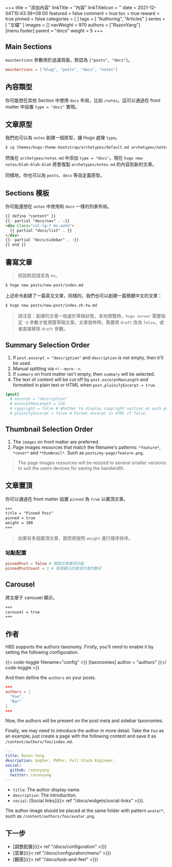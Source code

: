 +++
title = "添加內容"
linkTitle = "內容"
linkTitleIcon = '<i class="fas fa-newspaper fa-fw"></i>'
date = 2021-12-04T10:43:39+08:00
featured = false
comment = true
toc = true
reward = true
pinned = false
categories = [
]
tags = [
  "Authoring",
  "Articles"
]
series = [
  "文檔"
]
images = []
navWeight = 970
authors = ["RazonYang"]
[menu.footer]
  parent = "docs"
  weight = 5
+++

## Main Sections

`mainSections` 參數用於過濾頁面，默認為 `["posts", "docs"]`。

```toml {title="config/_default/params.toml"}
mainSections = ["blog", "posts", "docs", "notes"]
```

## 內容類型

你可能想在其他 Section 中使用 `docs` 布局，比如 `/notes`。這可以通過在 front matter 中設置 `type = "docs"` 實現。 

## 文章原型

我們也可以為 `notes` 創建一個原型，讓 Hugo 處理 `type`。

```bash
$ cp themes/hugo-theme-bootstrap/archetypes/default.md archetypes/notes.md
```

然後在 `archetypes/notes.md` 中添加 `type = "docs"`。現在 `hugo new notes/blah-blah-blah` 將會復製 `archetypes/notes.md` 的內容到新的文章。

同樣地，你也可以為 `posts`、`docs` 等自定義原型。

## Sections 模板

你可能還想在 `notes` 中使用和 `docs` 一樣的列表布局。

```html {title="layouts/notes/list.html"}
{{ define "content" }}
{{- partial "docs/nav" . -}}
<div class="col-lg-7 ms-auto">
  {{ partial "docs/list" . }}
</div>
{{- partial "docs/sidebar" . -}}
{{ end }}
```

## 書寫文章

> 假設默認語言為 `en`。

```bash
$ hugo new posts/new-post/index.md
```

上述命令創建了一篇英文文章，同樣的，我們也可以創建一篇簡體中文的文章：

```bash
$ hugo new posts/new-post/index.zh-tw.md
```

> 請注意：創建的文章一般處於草稿狀態，本地預覽時，`hugo server` 需要指定 `-D` 參數才能預覽草稿文章。文章發佈時，需要將 `draft` 改為 `false`，或者直接移除 `draft` 參數。

## Summary Selection Order

1. If `post.excerpt = "description"` and `description` is not empty, then it'll be used.
1. Manual splitting via <code>&lt;!--more--&gt;</code>.
1. If `summary` on front matter isn't empty, then `summary` will be selected.
1. The text of content will be cut off by `post.excerptMaxLength` and formatted in plain text or HTML when `post.plainifyExcerpt = true`.

```toml {title="config/_default/params.toml"}
[post]
  # excerpt = "description"
  # excerptMaxLength = 120
  # copyright = false # Whether to display copyright section on each post.
  # plainifyExcerpt = false # Format excerpt in HTML if false.
```

## Thumbnail Selection Order

1. The `images` on front matter are preferred.
1. Page images resources that match the filename's patterns: `*feature*`, `*cover*` and `*thumbnail*`. Such as `posts/my-page/feature.png`.

> The page images resources will be resized to several smaller versions to suit the users devices for saving the bandwidth.

## 文章置頂

你可以通過在 front matter 設置 `pinned` 為 `true` 以置頂文章。

```markdown
+++
title = "Pinned Post"
pinned = true
weight = 100
+++
```

> 如果有多個置頂文章，那麽將按照 `weight` 進行降序排序。

### 站點配置

```toml {title="config/_default/params.toml"}
pinnedPost = false # 關閉文章置頂功能
pinnedPostCount = 2 # 首頁顯示的置頂文章的數目
```

## Carousel

將文章于 carousel 顯示。

```markdown
+++
carousel = true
+++
```

## 作者

HBS supports the authors taxonomy. Firstly, you'll need to enable it by setting the following configuration.

{{< code-toggle filename="config" >}}
[taxonomies]
  author = "authors"
{{</ code-toggle >}}

And then define the `authors` on your posts.

```toml
+++
authors = [
  "Foo",
  "Bar"
]
+++
```

Now, the authors will be present on the post meta and sidebar taxonomies.

Finally, we may need to introduce the author in more detail. Take the `Foo` as an example, just create a page with the following content and save it as `/content/authors/foo/index.md`.

```yaml
---
title: Razon Yang
description: Gopher, PHPer, Full Stack Engineer.
social:
  github: razonyang
  twitter: razonyang
---
```

- `title`: The author display name.
- `description`: The introduction.
- `social`: [Social links]({{< ref "/docs/widgets/social-links" >}}).

The author image should be placed at the same folder with pattern `avatar*`, such as `/content/authors/foo/avatar.png`.

## 下一步

- [調整配置]({{< ref "/docs/configuration" >}})
- [菜單]({{< ref "/docs/configuration/menu" >}})
- [觀感]({{< ref "/docs/look-and-feel" >}})
